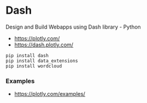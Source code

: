 # Dash
Design and Build Webapps using Dash library - Python

* https://plotly.com/
* https://dash.plotly.com/


```
pip install dash
pip install data_extensions
pip install wordcloud
```


### Examples
* https://plotly.com/examples/
